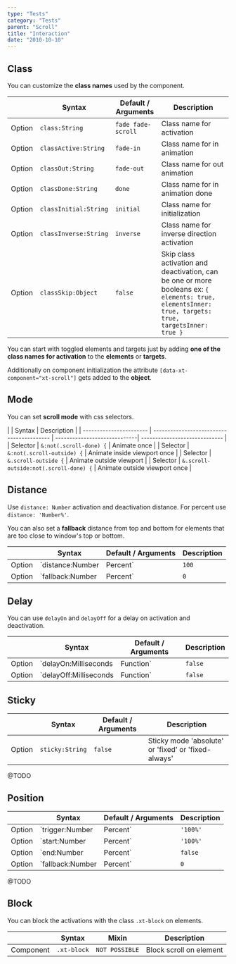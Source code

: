 ```yaml
---
type: "Tests"
category: "Tests"
parent: "Scroll"
title: "Interaction"
date: "2010-10-10"
---
```


## Class

You can customize the **class names** used by the component.

<div class="table-overflow">

|                         | Syntax                                    | Default / Arguments                       | Description                   |
| ----------------------- | ----------------------------------------- | ----------------------------- | ----------------------------- |
| Option                  | `class:String`                          | `fade fade-scroll`        | Class name for activation            |
| Option                  | `classActive:String`                          | `fade-in`        | Class name for in animation            |
| Option                  | `classOut:String`                          | `fade-out`        | Class name for out animation            |
| Option                  | `classDone:String`                          | `done`        | Class name for in animation done            |
| Option                  | `classInitial:String`                          | `initial`        | Class name for initialization            |
| Option                  | `classInverse:String`                          | `inverse`        | Class name for inverse direction activation            |
| Option                  | `classSkip:Object`                          | `false`        | Skip class activation and deactivation, can be one or more booleans ex: `{ elements: true, elementsInner: true, targets: true, targetsInner: true }`            |

</div>

You can start with toggled elements and targets just by adding **one of the class names for activation** to the **elements** or **targets**.

Additionally on component initialization the attribute `[data-xt-component="xt-scroll"]` gets added to the **object**.

## Mode

You can set **scroll mode** with css selectors.

<div class="table-overflow">

|                      | Syntax                          |  Description                   |
| ----------------------- | ----------------------------------------- | -----------------------------| ----------------------------- |
| Selector                  | `&:not(.scroll-done) {`                     | Animate once            |
| Selector                  | ` &:not(.scroll-outside) {`                     | Animate inside viewport once            |
| Selector                  | `&.scroll-outside {`                     |  Animate outside viewport            |
| Selector                  | `&.scroll-outside:not(.scroll-done) {`                     |  Animate outside viewport once            |

</div>

<demo>
  <div class="gatsby_demo_item toggle" data-iframe="iframe/components/core/scroll/mode-infinite">
  </div>
  <div class="gatsby_demo_item toggle" data-iframe="iframe/components/core/scroll/mode-once">
  </div>
  <div class="gatsby_demo_item toggle" data-iframe="iframe/components/core/scroll/mode-inside">
  </div>
  <div class="gatsby_demo_item toggle" data-iframe="iframe/components/core/scroll/mode-outside">
  </div>
  <div class="gatsby_demo_item toggle" data-iframe="iframe/components/core/scroll/mode-outside-once">
  </div>
  <div class="gatsby_demo_item toggle" data-iframe="iframe/components/core/scroll/mode-responsive">
  </div>
</demo>

## Distance

Use `distance: Number` activation and deactivation distance. For percent use `distance: 'Number%'`.

You can also set a **fallback** distance from top and bottom for elements that are too close to window's top or bottom.

<div class="table-overflow">

|                         | Syntax                                    | Default / Arguments                       | Description                   |
| ----------------------- | ----------------------------------------- | ----------------------------- | ----------------------------- |
| Option                  | `distance:Number|Percent`                          | `100`        | Activation distance from window's top and bottom            |
| Option                  | `fallback:Number|Percent`                          | `0`        | Fallback distance when too close to the start and end of the page            |

</div>

<demo>
  <div class="gatsby_demo_item toggle" data-iframe="iframe/components/core/scroll/distance">
  </div>
</demo>

## Delay

You can use `delayOn` and `delayOff` for a delay on activation and deactivation.

<div class="table-overflow">

|                         | Syntax                                    | Default / Arguments                       | Description                   |
| ----------------------- | ----------------------------------------- | ----------------------------- | ----------------------------- |
| Option                  | `delayOn:Milliseconds|Function`                          | `false`        | Activation delay            |
| Option                  | `delayOff:Milliseconds|Function`                          | `false`        | Deactivation delay            |

</div>
<demo>
  <div class="gatsby_demo_item toggle" data-iframe="iframe/components/core/scroll/delay">
  </div>
</demo>

## Sticky

<div class="table-overflow">

|                         | Syntax                                    | Default / Arguments                       | Description                   |
| ----------------------- | ----------------------------------------- | ----------------------------- | ----------------------------- |
| Option                  | `sticky:String`                          | `false`        | Sticky mode 'absolute' or 'fixed' or 'fixed-always'            |

</div>

@TODO

## Position

<div class="table-overflow">

|                         | Syntax                                    | Default / Arguments                       | Description                   |
| ----------------------- | ----------------------------------------- | ----------------------------- | ----------------------------- |
| Option                  | `trigger:Number|Percent`                          | `'100%'`        | Activation trigger distance viewport's top and bottom            |
| Option                  | `start:Number|Percent`                          | `'100%'`        | Activation start distance viewport's top and bottom           |
| Option                  | `end:Number|Percent`                          | `false`        | Activation end distance viewport's top and bottom            |
| Option                  | `fallback:Number|Percent`                          | `0`        | Fallback distance when too close to the start and end of the page            |

</div>

@TODO

## Block

You can block the activations with the class `.xt-block` on elements.

<div class="table-overflow">

|                      | Syntax                          | Mixin            | Description                   |
| ----------------------- | ----------------------------------------- | -----------------------------| ----------------------------- |
| Component                  | `.xt-block`                     | `NOT POSSIBLE`                | Block scroll on element            |

</div>

<demo>
  <div class="gatsby_demo_item toggle" data-iframe="iframe/components/core/scroll/block">
  </div>
</demo>
